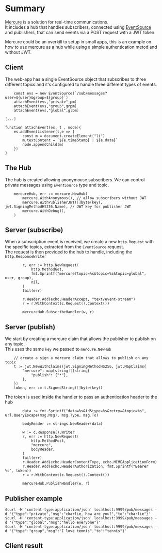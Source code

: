 # Summary 

[Mercure](https://mercure.rocks/) is a solution for real-time communications.    
It includes a hub that handles subscribers, connected using [EventSource](https://developer.mozilla.org/en-US/docs/Web/API/EventSource)    
and publishers, that can send events via a POST request with a JWT token.    

Mercure could be an overkill to setup in small apps, this is an example on how to use mercure as a hub while using a simple authentication metod and without JWT.   

## Client 

The web-app has a single EventSource object that subscribes to three different topics and it's configured to handle three different types of events. 
```
    const evs = new EventSource(`/sub/messages?user=${user}&group=${group}`)
    attachEvent(evs,"private",pm)
    attachEvent(evs,"group",grpm)
    attachEvent(evs,"global",glbm)

[...]

function attachEvent(es, t , node){
    es.addEventListener(t,e => {
        const m = document.createElement("li")
        m.textContent = `${e.timeStamp} | ${e.data}` 
        node.appendChild(m)
    })
}
```
## The Hub 

The hub is created allowing anonymouse subscribers. We can control private messages using `EventSource` type and topic.

```
	mercureHub, err := mercure.NewHub(
		mercure.WithAnonymous(), // allow subscribers without JWT
		mercure.WithPublisherJWT([]byte(key), jwt.SigningMethodHS256.Name), // JWT key for publisher JWT
		mercure.WithDebug(),
	)
```

## Server (subscribe)

When a subscription event is received, we create a new `http.Request` with the specific topics, extracted from the `EventSource` request.   
The request is then provided to the hub to handle, including the `http.ResponseWriter` 

```
		r, err := http.NewRequest(
			http.MethodGet,
			fmt.Sprintf("mercure?topic=%s&topic=%s&topic=global", user, group),
			nil,
		)
		fail(err)

		r.Header.Add(echo.HeaderAccept, "text/event-stream")
		r = r.WithContext(c.Request().Context())

		mercureHub.SubscribeHandler(w, r)
```

## Server (publish)

We start by creating a mercure claim that allows the publisher to publish on any topic.    
This uses the same `key` we passed to `mercure.NewHub`

```
	// create a sign a mercure claim that allows to publish on any topic
	t := jwt.NewWithClaims(jwt.SigningMethodHS256, jwt.MapClaims{
		"mercure": map[string][]string{
			"publish": {"*"},
		},
	})
	token, err := t.SignedString([]byte(key))
```

The token is used inside the handler to pass an authentication header to the hub 

```
		data := fmt.Sprintf("data=%s&id&type=%s&retry=&topic=%s", url.QueryEscape(msg.Msg), msg.Type, msg.To)

		bodyReader := strings.NewReader(data)

		w := c.Response().Writer
		r, err := http.NewRequest(
			http.MethodPost,
			"mercure",
			bodyReader,
		)
		fail(err)
		r.Header.Add(echo.HeaderContentType, echo.MIMEApplicationForm)
		r.Header.Add(echo.HeaderAuthorization, fmt.Sprintf("Bearer %s", token))
		r = r.WithContext(c.Request().Context())

		mercureHub.PublishHandler(w, r)
```

## Publisher example 
```
$curl -H 'content-type:application/json' localhost:9999/pub/messages -d '{"type":"private","msg":"charlie, how are you?","to":"charlie"}'
$curl -H 'content-type:application/json' localhost:9999/pub/messages -d '{"type":"global","msg":"hello everyone"}'
$curl -H 'content-type:application/json' localhost:9999/pub/messages -d '{"type":"group","msg":"I love tennis","to":"tennis"}'
```

## Client result